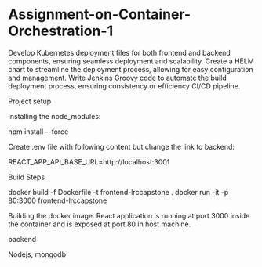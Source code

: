 # Assignment-on-Container-Orchestration-1
Develop Kubernetes deployment files for both frontend and backend components, ensuring seamless deployment and scalability.  Create a HELM chart to streamline the deployment process, allowing for easy configuration and management.  Write Jenkins Groovy code to automate the build deployment process, ensuring consistency or efficiency CI/CD pipeline.



Project setup


Installing the node_modules:



npm install --force


Create .env 
file with following content but change the link to backend:



REACT_APP_API_BASE_URL=http://localhost:3001



Build Steps



docker build -f Dockerfile -t frontend-lrccapstone .
docker run -it -p 80:3000 frontend-lrccapstone



Building the docker image. React application is running at port 3000 inside the container and is exposed at port 80 in host machine.





backend


Nodejs, mongodb
